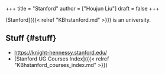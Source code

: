 +++
title = "Stanford"
author = ["Houjun Liu"]
draft = false
+++

[Stanford]({{< relref "KBhstanford.md" >}}) is an university.


## Stuff {#stuff}

-   <https://knight-hennessy.stanford.edu/>
-   [Stanford UG Courses Index]({{< relref "KBhstanford_courses_index.md" >}})
